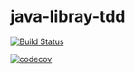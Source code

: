 # java-libray-tdd

[![Build Status](https://travis-ci.org/douglasdsda/java-libray-tdd.svg?branch=master)](https://travis-ci.org/douglasdsda/java-libray-tdd)

[![codecov](https://codecov.io/gh/douglasdsda/java-libray-tdd/branch/master/graph/badge.svg)](https://codecov.io/gh/douglasdsda/java-libray-tdd)
